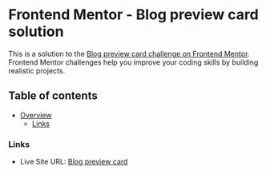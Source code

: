 # Frontend Mentor - Blog preview card solution

This is a solution to the [Blog preview card challenge on Frontend Mentor](https://www.frontendmentor.io/challenges/blog-preview-card-ckPaj01IcS). Frontend Mentor challenges help you improve your coding skills by building realistic projects.

## Table of contents

- [Overview](#overview)
  - [Links](#links)

### Links

- Live Site URL: [Blog preview card](https://blog-preview-card-smoky-five.vercel.app)
